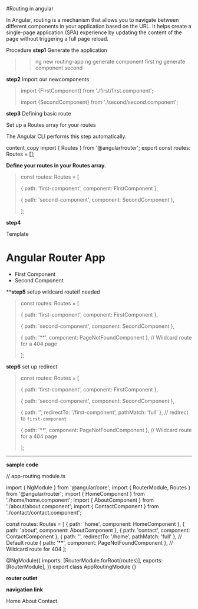 #Routing in angular

In Angular, routing is a mechanism that allows you to navigate between different components in your application based on the URL.
It helps create a single-page application (SPA) experience by updating the content of the page without triggering a full page reload.

Procedure
**step1**
Generate the application
  >>ng new routing-app
  >>ng generate component first
  >>ng generate component second

**step2**
Import our newcomponents
>import {FirstComponent} from './first/first.component';
>  
>import {SecondComponent} from './second/second.component';

**step3**
Defining basic route

Set up a Routes array for your routes

The Angular CLI performs this step automatically.

content_copy
import { Routes } from '@angular/router';
export const routes: Routes = [];


**Define your routes in your Routes array.**
>const routes: Routes = [
>
> { path: 'first-component', component: FirstComponent },
>
> { path: 'second-component', component: SecondComponent },
>
>
>];

**step4**

Template
<h1>Angular Router App</h1>
<nav>
  <ul>
    <li><a routerLink="/first-component" routerLinkActive="active" ariaCurrentWhenActive="page">First Component</a></li>
    <li><a routerLink="/second-component" routerLinkActive="active" ariaCurrentWhenActive="page">Second Component</a></li>
  </ul>
</nav>
<!-- The routed views render in the <router-outlet>-->
<router-outlet></router-outlet>


****step5**
setup wildcard routeif needed 

>const routes: Routes = [
>
>  { path: 'first-component', component: FirstComponent },
>
>  { path: 'second-component', component: SecondComponent },
>
>  { path: '**', component: PageNotFoundComponent },  // Wildcard route for a 404 page
>
>];


**step6**
set up redirect

>const routes: Routes = [
>
>  { path: 'first-component', component: FirstComponent },
>
>  { path: 'second-component', component: SecondComponent },
>
>{ path: '',   redirectTo: '/first-component', pathMatch: 'full' }, // redirect to `first-component`
>
>
>  { path: '**', component: PageNotFoundComponent },  // Wildcard route for a 404 page
>
>];

______________________________________________________________________________________________________________________________________________________

**sample code**

// app-routing.module.ts

import { NgModule } from '@angular/core';
import { RouterModule, Routes } from '@angular/router';
import { HomeComponent } from './home/home.component';
import { AboutComponent } from './about/about.component';
import { ContactComponent } from './contact/contact.component';

const routes: Routes = [
  { path: 'home', component: HomeComponent },
  { path: 'about', component: AboutComponent },
  { path: 'contact', component: ContactComponent },
  { path: '', redirectTo: '/home', pathMatch: 'full' }, // Default route
  { path: '**', component: PageNotFoundComponent }, // Wildcard route for 404
];

@NgModule({
  imports: [RouterModule.forRoot(routes)],
  exports: [RouterModule],
})
export class AppRoutingModule {}




**router outlet**
<!-- app.component.html -->

<router-outlet></router-outlet>

**navigation link**

<!-- app.component.html or any other template file -->

<nav>
  <a routerLink="/home">Home</a>
  <a routerLink="/about">About</a>
  <a routerLink="/contact">Contact</a>
</nav>
